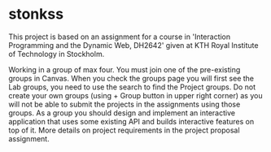 # stonkss
This project is based on an assignment for a course in 'Interaction Programming and the Dynamic Web, DH2642' given at KTH Royal Institute of Technology in Stockholm.

Working in a group of max four. You must join one of the pre-existing groups in Canvas. When you check the groups page you will first see the Lab groups, you need to use the search to find the Project groups. Do not create your own groups (using + Group button in upper right corner) as you will not be able to submit the projects in the assignments using those groups.  As a group you should design and implement an interactive application that uses some existing API and builds interactive features on top of it. More details on project requirements in the project proposal assignment. 
